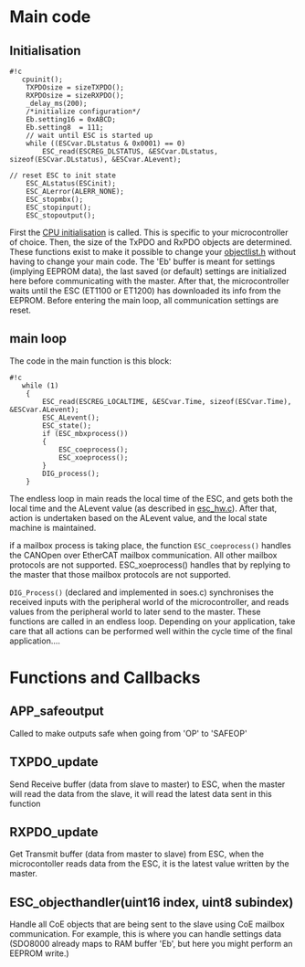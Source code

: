 # Main code

## Initialisation

```
#!c
   cpuinit();
	TXPDOsize = sizeTXPDO();
	RXPDOsize = sizeRXPDO();
    _delay_ms(200);
    /*initialize configuration*/
    Eb.setting16 = 0xABCD;
    Eb.setting8  = 111;
    // wait until ESC is started up
    while ((ESCvar.DLstatus & 0x0001) == 0)
        ESC_read(ESCREG_DLSTATUS, &ESCvar.DLstatus, sizeof(ESCvar.DLstatus), &ESCvar.ALevent);

// reset ESC to init state
    ESC_ALstatus(ESCinit);
    ESC_ALerror(ALERR_NONE);
    ESC_stopmbx();
    ESC_stopinput();
    ESC_stopoutput();
```
First the [CPU initialisation](cpuinit_c) is called. This is specific to your microcontroller of choice. Then, the size of the TxPDO and RxPDO objects are determined. These functions exist to make it possible to change your [objectlist.h](objectlist_h) without having to change your main code.
The 'Eb' buffer is meant for settings (implying EEPROM data), the last saved (or default) settings are initialized here before communicating with the master. After that, the microcontroller waits until the ESC (ET1100 or ET1200) has downloaded its info from the EEPROM.
Before entering the main loop, all communication settings are reset.

## main loop
The code in the main function is this block:
```
#!c
   while (1)
    {
        ESC_read(ESCREG_LOCALTIME, &ESCvar.Time, sizeof(ESCvar.Time), &ESCvar.ALevent);
        ESC_ALevent();
        ESC_state();
        if (ESC_mbxprocess())
        {
            ESC_coeprocess();
            ESC_xoeprocess();
        }
        DIG_process();
    }
```
The endless loop in main reads the local time of the ESC, and gets both the local time and the ALevent value (as described in [esc_hw.c](esc_hw_c)). After that, action is undertaken based on the ALevent value, and the local state machine is maintained.

if a mailbox process is taking place, the function `ESC_coeprocess()` handles the CANOpen over EtherCAT mailbox communication. All other mailbox protocols are not supported. ESC_xoeprocess() handles that by replying to the master that those mailbox protocols are not supported.

`DIG_Process()` (declared and implemented in soes.c) synchronises the received inputs with the peripheral world of the microcontroller, and reads values from the peripheral world to later send to the master. 
These functions are called in an endless loop. Depending on your application, take care that all actions can be performed well within the cycle time of the final application.... 

# Functions and Callbacks
## APP_safeoutput
Called to make outputs safe when going from 'OP' to 'SAFEOP'
## TXPDO_update
Send Receive buffer (data from slave to master) to ESC, when the master will read the data from the slave, it will read the latest data sent in this function
## RXPDO_update
Get Transmit buffer (data from master to slave) from ESC, when the microcontoller reads data from the ESC, it is the latest value written by the master.
## ESC_objecthandler(uint16 index, uint8 subindex)
Handle all CoE objects that are being sent to the slave using CoE mailbox communication. For example, this is where you can handle settings data (SDO8000 already maps to RAM buffer 'Eb', but here you might perform an EEPROM write.)
